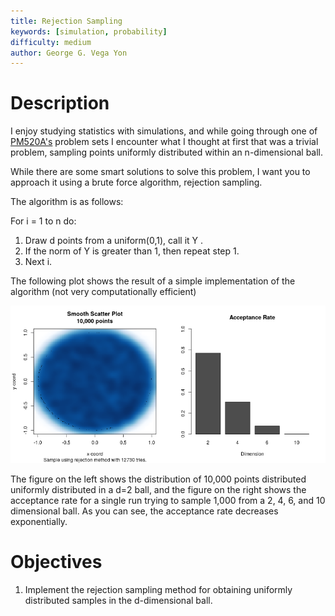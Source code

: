 ```yaml
---
title: Rejection Sampling
keywords: [simulation, probability]
difficulty: medium
author: George G. Vega Yon
---
```


# Description

I enjoy studying statistics with simulations, and while going through one of
[PM520A's](https://web-app.usc.edu/ws/soc_archive/soc/term-20153/course/pm-522A/)
problem sets I encounter what I thought at first that was a trivial problem,
sampling points uniformly distributed within an n-dimensional ball.

While there are some smart solutions to solve this problem, I want you to approach
it using a brute force algorithm, rejection sampling.

The algorithm is as follows:

For i = 1 to n do:

1. Draw d points from a uniform(0,1), call it Y .
2. If the norm of Y is greater than 1, then repeat step 1.
3. Next i.

The following plot shows the result of a simple implementation of the algorithm
(not very computationally efficient)

![](rejection.png)

The figure on the left shows the distribution of 10,000 points distributed
uniformly distributed in a d=2 ball, and the figure on the right shows the
acceptance rate for a single run trying to sample 1,000 from a 2, 4, 6, and 10
dimensional ball. As you can see, the acceptance rate decreases exponentially.

# Objectives

1.  Implement the rejection sampling method for obtaining uniformly distributed
    samples in the d-dimensional ball.
    